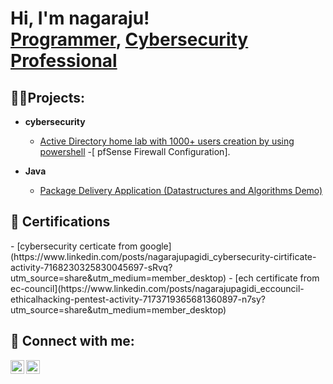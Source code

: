 <h1>Hi, I'm nagaraju! <br/><a href="https://github.com/Nagaraju-pagidi">Programmer</a>, <a href="https://www.linkedin.com/in/nagarajupagidi/">Cybersecurity Professional</a></h1>

<h2>👨‍💻Projects:</h2>
 
   - <b>cybersecurity</b>
     - [Active Directory home lab with 1000+ users creation by using powershell](https://github.com/Nagaraju-pagidi/ActiveDirectoryHomeLab)
     -[ pfSense Firewall Configuration].
 

- <b>Java</b>
  - [Package Delivery Application (Datastructures and Algorithms Demo)](https://github.com/Package-Delivery-Pathfinding-Algorithm)
 
  
<h2>📜 Certifications</h2>
- [cybersecurity certicate from google](https://www.linkedin.com/posts/nagarajupagidi_cybersecurity-cirtificate-activity-7168230325830045697-sRvq?utm_source=share&utm_medium=member_desktop)
- [ech certificate from ec-council](https://www.linkedin.com/posts/nagarajupagidi_eccouncil-ethicalhacking-pentest-activity-7173719365681360897-n7sy?utm_source=share&utm_medium=member_desktop)
  


<h2> 🤳 Connect with me:</h2>

[<img align="left" alt="Jonathan Williams | Website" width="22px" src="https://em-content.zobj.net/thumbs/160/whatsapp/326/globe-with-meridians_1f310.png" />][Website]
[<img align="left" alt="Jonathan Williams | LinkedIn" width="22px" src="https://cdn.jsdelivr.net/npm/simple-icons@v3/icons/linkedin.svg" />][linkedin]

[Website]: https://jonthecyberguy.tech/
[linkedin]: https://www.linkedin.com/in/nagarajupagidi/

<!--
**nagaraju-pagidi ** is a ✨ _special_ ✨ repository because its `README.md` (this file) appears on your GitHub profile.

Here are some ideas to get you started:

- 🔭 I’m currently working on ...
- 🌱 I’m currently learning ...
- 👯 I’m looking to collaborate on ...
- 🤔 I’m looking for help with ...
- 💬 Ask me about ...
- 📫 How to reach me: ...
- 😄 Pronouns: ...
- ⚡ Fun fact: ...
-->
